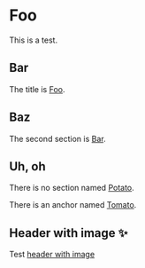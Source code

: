 # Foo

<!-- markdownlint-disable MD033 -->
<a id="tomato"></a>
<!-- markdownlint-enable MD033 -->

This is a test.

## Bar

The title is [Foo](#foo).

## Baz

The second section is [Bar](#bar).

## Uh, oh

There is no section named [Potato](#potato).

There is an anchor named [Tomato](#tomato).

## Header with image ✨

Test [header with image](#header-with-image-)
